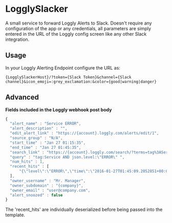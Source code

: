 LogglySlacker
===================

A small service to forward Loggly Alerts to Slack. Doesn't require any configuration of the app or any credentials, all parameters are simply entered in the URL of the Loggly config screen like any other Slack integration.

## Usage

In your Loggly Alerting Endpoint configure the URL as:  
```
{LogglySlackerHost}/?token={Slack Token}&channel={Slack channel}&icon_emoji=:grey_exclamation:&color={good|warning|danger}
```

## Advanced ##

**Fields included in the Loggly webhook post body**

```Javascript
{
  "alert_name" : "Service ERROR",
  "alert_description" : "",
  "edit_alert_link" : "https://{account}.loggly.com/alerts/edit/1",
  "source_group" : "N/A",
  "start_time" : "Jan 27 01:15:35",
  "end_time" : "Jan 27 01:45:35",
  "search_link" : "https://{account}.loggly.com/search/?terms=tag%3AService+AND+json.level%3A%22ERROR%22&source_group=&savedsearchid=142103&from=2016-01-27T01%3A15%3A35Z&until=2016-01-27T01%3A45%3A35Z",
  "query" : "tag:Service AND json.level:\"ERROR\" ",
  "num_hits" : 1,
  "recent_hits" : [
      "{\"level\":\"ERROR\",\"time\":\"2016-01-27T01:45:09.2052851+00:00\",\"machine\":\"RD000D3A3131D5\",\"process\":\"w3wp\",\"thread\":\"68\",\"message\":\"Expected hex 0x in '{0}'.\",\"logger\":\"IQ.ProductSubscriptions.Web.Api.Common.ProductSubscriptionsApiErrorPipeline\",\"exception\":{\"message\":\"ERROR\",\"type\":\"FormatException\",\"stackTrace\":\"A stacktrace\"}}"
  ],
  "owner_username" : "Mr. Manager",
  "owner_subdomain" : "{company}",
  "owner_email" : "user@company.com",
  "alert_snoozed" : false
}
```

The 'recent_hits' are individually deserialized before being passed into the template.
